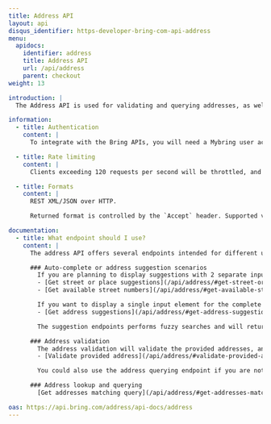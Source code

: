 ```yaml
---
title: Address API
layout: api
disqus_identifier: https-developer-bring-com-api-address
menu:
  apidocs:
    identifier: address
    title: Address API
    url: /api/address
    parent: checkout
weight: 13

introduction: |
  The Address API is used for validating and querying addresses, as well as getting suggestions in scenarios where the complete address is not known. It currently supports Norwegian addresses (street, place, post office box and postal place addresses). Addresses validated by this API are guaranteed to be valid, and it is therefore recommended to validate addresses that are used as input to Booking and Checkout related APIs.

information:
  - title: Authentication
    content: |
      To integrate with the Bring APIs, you will need a Mybring user account with an API key. Information about prerequisites and authentication headers can be found on the general API [Getting Started page](/api/).

  - title: Rate limiting
    content: |
      Clients exceeding 120 requests per second will be throttled, and the response will contain http status code 429. If you have a use case requiring rates above the limit, please contact developer-booking@bring.com for assistance.

  - title: Formats
    content: |
      REST XML/JSON over HTTP. 

      Returned format is controlled by the `Accept` header. Supported values are `application/json` and `application/xml`. Default returned format is JSON.

documentation:
  - title: What endpoint should I use?
    content: |
      The address API offers several endpoints intended for different use cases. Depending on the use case different endpoints are more or less suited.

      ### Auto-complete or address suggestion scenarios
        If you are planning to display suggestions with 2 separate input elements for street/place and house number, these are the APIs for you: 
        - [Get street or place suggestions](/api/address/#get-street-or-place-suggestions-get)
        - [Get available street numbers](/api/address/#get-available-street-numbers-get)

        If you want to display a single input element for the complete address (including house number), you should use this API:
        - [Get address suggestions](/api/address/#get-address-suggestions-get)

        The suggestion endpoints performs fuzzy searches and will return exact and/or close matches. The returned matches should therefore be offered to the end user for selection.

      ### Address validation
        The address validation will validate the provided addresses, and provide close matching suggesions if no exact match is found.
        - [Validate provided address](/api/address/#validate-provided-address-get)

        You could also use the address querying endpoint if you are not interested in suggestions when no exact match is found. 

      ### Address lookup and querying
        [Get addresses matching query](/api/address/#get-addresses-matching-query-get)

oas: https://api.bring.com/address/api-docs/address
---
```

